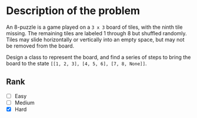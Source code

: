 # Description of the problem

An 8-puzzle is a game played on a `3 x 3` 
board of tiles, with the ninth tile missing. 
The remaining tiles are labeled 1 through 8 but shuffled randomly. Tiles may slide horizontally or vertically into an empty space, but may not be removed from the board.

Design a class to represent the board, and find a 
series of steps to bring the board to 
the state `[[1, 2, 3], [4, 5, 6], [7, 8, None]]`.

## Rank 

- [ ] Easy
- [ ] Medium
- [x] Hard
